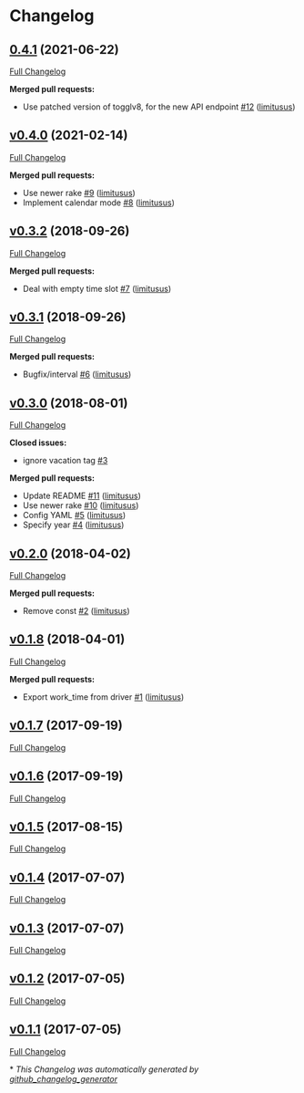 # Changelog

## [0.4.1](https://github.com/limitusus/toggl-worktime/tree/0.4.1) (2021-06-22)

[Full Changelog](https://github.com/limitusus/toggl-worktime/compare/v0.4.0...0.4.1)

**Merged pull requests:**

- Use patched version of togglv8, for the new API endpoint [\#12](https://github.com/limitusus/toggl-worktime/pull/12) ([limitusus](https://github.com/limitusus))

## [v0.4.0](https://github.com/limitusus/toggl-worktime/tree/v0.4.0) (2021-02-14)

[Full Changelog](https://github.com/limitusus/toggl-worktime/compare/v0.3.2...v0.4.0)

**Merged pull requests:**

- Use newer rake [\#9](https://github.com/limitusus/toggl-worktime/pull/9) ([limitusus](https://github.com/limitusus))
- Implement calendar mode [\#8](https://github.com/limitusus/toggl-worktime/pull/8) ([limitusus](https://github.com/limitusus))

## [v0.3.2](https://github.com/limitusus/toggl-worktime/tree/v0.3.2) (2018-09-26)

[Full Changelog](https://github.com/limitusus/toggl-worktime/compare/v0.3.1...v0.3.2)

**Merged pull requests:**

- Deal with empty time slot [\#7](https://github.com/limitusus/toggl-worktime/pull/7) ([limitusus](https://github.com/limitusus))

## [v0.3.1](https://github.com/limitusus/toggl-worktime/tree/v0.3.1) (2018-09-26)

[Full Changelog](https://github.com/limitusus/toggl-worktime/compare/v0.3.0...v0.3.1)

**Merged pull requests:**

- Bugfix/interval [\#6](https://github.com/limitusus/toggl-worktime/pull/6) ([limitusus](https://github.com/limitusus))

## [v0.3.0](https://github.com/limitusus/toggl-worktime/tree/v0.3.0) (2018-08-01)

[Full Changelog](https://github.com/limitusus/toggl-worktime/compare/v0.2.0...v0.3.0)

**Closed issues:**

- ignore vacation tag [\#3](https://github.com/limitusus/toggl-worktime/issues/3)

**Merged pull requests:**

- Update README [\#11](https://github.com/limitusus/toggl-worktime/pull/11) ([limitusus](https://github.com/limitusus))
- Use newer rake [\#10](https://github.com/limitusus/toggl-worktime/pull/10) ([limitusus](https://github.com/limitusus))
- Config YAML [\#5](https://github.com/limitusus/toggl-worktime/pull/5) ([limitusus](https://github.com/limitusus))
- Specify year [\#4](https://github.com/limitusus/toggl-worktime/pull/4) ([limitusus](https://github.com/limitusus))

## [v0.2.0](https://github.com/limitusus/toggl-worktime/tree/v0.2.0) (2018-04-02)

[Full Changelog](https://github.com/limitusus/toggl-worktime/compare/v0.1.8...v0.2.0)

**Merged pull requests:**

- Remove const [\#2](https://github.com/limitusus/toggl-worktime/pull/2) ([limitusus](https://github.com/limitusus))

## [v0.1.8](https://github.com/limitusus/toggl-worktime/tree/v0.1.8) (2018-04-01)

[Full Changelog](https://github.com/limitusus/toggl-worktime/compare/v0.1.7...v0.1.8)

**Merged pull requests:**

- Export work\_time from driver [\#1](https://github.com/limitusus/toggl-worktime/pull/1) ([limitusus](https://github.com/limitusus))

## [v0.1.7](https://github.com/limitusus/toggl-worktime/tree/v0.1.7) (2017-09-19)

[Full Changelog](https://github.com/limitusus/toggl-worktime/compare/v0.1.6...v0.1.7)

## [v0.1.6](https://github.com/limitusus/toggl-worktime/tree/v0.1.6) (2017-09-19)

[Full Changelog](https://github.com/limitusus/toggl-worktime/compare/v0.1.5...v0.1.6)

## [v0.1.5](https://github.com/limitusus/toggl-worktime/tree/v0.1.5) (2017-08-15)

[Full Changelog](https://github.com/limitusus/toggl-worktime/compare/v0.1.4...v0.1.5)

## [v0.1.4](https://github.com/limitusus/toggl-worktime/tree/v0.1.4) (2017-07-07)

[Full Changelog](https://github.com/limitusus/toggl-worktime/compare/v0.1.3...v0.1.4)

## [v0.1.3](https://github.com/limitusus/toggl-worktime/tree/v0.1.3) (2017-07-07)

[Full Changelog](https://github.com/limitusus/toggl-worktime/compare/v0.1.2...v0.1.3)

## [v0.1.2](https://github.com/limitusus/toggl-worktime/tree/v0.1.2) (2017-07-05)

[Full Changelog](https://github.com/limitusus/toggl-worktime/compare/v0.1.1...v0.1.2)

## [v0.1.1](https://github.com/limitusus/toggl-worktime/tree/v0.1.1) (2017-07-05)

[Full Changelog](https://github.com/limitusus/toggl-worktime/compare/v0.1.0...v0.1.1)



\* *This Changelog was automatically generated by [github_changelog_generator](https://github.com/github-changelog-generator/github-changelog-generator)*
